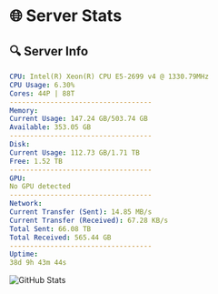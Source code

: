 # 🌐 Server Stats
## 🔍 Server Info
```yaml
CPU: Intel(R) Xeon(R) CPU E5-2699 v4 @ 1330.79MHz
CPU Usage: 6.30%
Cores: 44P | 88T
-----------------------------------
Memory:
Current Usage: 147.24 GB/503.74 GB
Available: 353.05 GB
-----------------------------------
Disk:
Current Usage: 112.73 GB/1.71 TB
Free: 1.52 TB
-----------------------------------
GPU:
No GPU detected
-----------------------------------
Network:
Current Transfer (Sent): 14.85 MB/s
Current Transfer (Received): 67.28 KB/s
Total Sent: 66.08 TB
Total Received: 565.44 GB
-----------------------------------
Uptime:
38d 9h 43m 44s
```
![GitHub Stats](https://img.shields.io/badge/Updated-2025-04-15_07:06:33-blue)